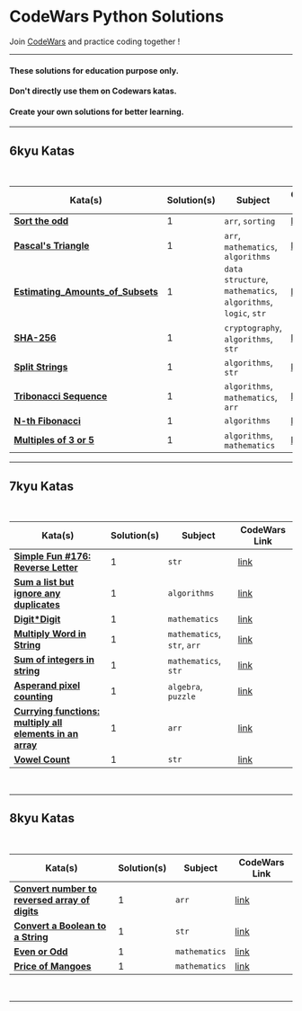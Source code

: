 # CodeWars Python Solutions

Join [CodeWars](https://www.codewars.com/) and practice coding together !

---

#### These solutions for education purpose only. 
#### Don't directly use them on Codewars katas. 
#### Create your own solutions for better learning.

---

## 6kyu Katas

<br>

| Kata(s) | Solution(s) | Subject | CodeWars Link |
|--|--|--|--|
| [**Sort the odd**](6kyuKatas/Sort_the_odd.py)  | 1 | `arr`, `sorting` | [link](https://www.codewars.com/kata/578aa45ee9fd15ff4600090d) |
| [**Pascal's Triangle**](6kyuKatas/Pascal_s_Triangle.py)  | 1 | `arr`, `mathematics`, `algorithms` | [link](https://www.codewars.com/kata/5226eb40316b56c8d500030f) |
| [**Estimating_Amounts_of_Subsets**](6kyuKatas/Estimating_Amounts_of_Subsets.py)  | 1 | `data structure`, `mathematics`, `algorithms`, `logic`, `str` | [link](https://www.codewars.com/kata/584703d76f6cf6ffc6000275) |
| [**SHA-256**](6kyuKatas/SHA-256.py)  | 1 | `cryptography`, `algorithms`, `str` | [link](https://www.codewars.com/kata/587fb57e12fc6eadf200009b) |
| [**Split Strings**](6kyuKatas/Split_Strings.py)  | 1 | `algorithms`, `str` | [link](https://www.codewars.com/kata/515de9ae9dcfc28eb6000001) |
| [**Tribonacci Sequence**](6kyuKatas/Tribonacci_Sequence.py)  | 1 | `algorithms`, `mathematics`, `arr` | [link](https://www.codewars.com/kata/556deca17c58da83c00002db) |
| [**N-th Fibonacci**](6kyuKatas/Nth_Fibonacci.py)  | 1 | `algorithms` | [link](https://www.codewars.com/kata/522551eee9abb932420004a0) |
| [**Multiples of 3 or 5**](6kyuKatas/Multiples_of_3_or_5.py)  | 1 | `algorithms`, `mathematics` | [link](https://www.codewars.com/kata/514b92a657cdc65150000006) |
---

## 7kyu Katas


<br>

| Kata(s) | Solution(s) | Subject | CodeWars Link |
|--|--|--|--|
| [**Simple Fun #176: Reverse Letter**](7kyuKatas/Reverse_Letter.py)  | 1 | `str` | [link](https://www.codewars.com/kata/58b8c94b7df3f116eb00005b) |
| [**Sum a list but ignore any duplicates**](7kyuKatas/Sum_a_list_but_ignore_any_duplicates.py)  | 1 | `algorithms` | [link](https://www.codewars.com/kata/5993fb6c4f5d9f770c0000f2) |
| [**Digit*Digit**](7kyuKatas/Digit_Digit.py)  | 1 | `mathematics` | [link](https://www.codewars.com/kata/546e2562b03326a88e000020) |
| [**Multiply Word in String**](7kyuKatas/Multiply_Word_in_String.py)  | 1 | `mathematics`, `str`, `arr` | [link](https://www.codewars.com/kata/546e2562b03326a88e000020) |
| [**Sum of integers in string**](7kyuKatas/Sum_of_integers_in_string.py)  | 1 | `mathematics`, `str` | [link](https://www.codewars.com/kata/598f76a44f613e0e0b000026) |
| [**Asperand pixel counting**](7kyuKatas/Asperand_pixel_counting.py)  | 1 | `algebra`, `puzzle` | [link](https://www.codewars.com/kata/63d54b5d05992e0046752389) |
| [**Currying functions: multiply all elements in an array**](7kyuKatas/Currying_functions_multiply_all_elements_in_an_array.py)  | 1 | `arr` | [link](https://www.codewars.com/kata/586909e4c66d18dd1800009b) |
| [**Vowel Count**](7kyuKatas/Vowel_Count.py)  | 1 | `str` | [link](https://www.codewars.com/kata/54ff3102c1bad923760001f3) |

<br>


---

## 8kyu Katas

<br>

| Kata(s) | Solution(s) | Subject | CodeWars Link |
|--|--|--|--|
| [**Convert number to reversed array of digits**](8kyuKatas/Convert_number_to_reversed_array_of_digits.py)  | 1 | `arr` | [link](https://www.codewars.com/kata/5583090cbe83f4fd8c000051) |
| [**Convert a Boolean to a String**](8kyuKatas/Convert_a_Boolean_to_a_String.py)  | 1 | `str` | [link](https://www.codewars.com/kata/551b4501ac0447318f0009cd) |
| [**Even or Odd**](8kyuKatas/Even_or_Odd.py)  | 1 | `mathematics` | [link](https://www.codewars.com/kata/53da3dbb4a5168369a0000fe) |
| [**Price of Mangoes**](8kyuKatas/Price_of_Mangoes.py)  | 1 | `mathematics` | [link](https://www.codewars.com/kata/57a77726bb9944d000000b06) |

<br>

---